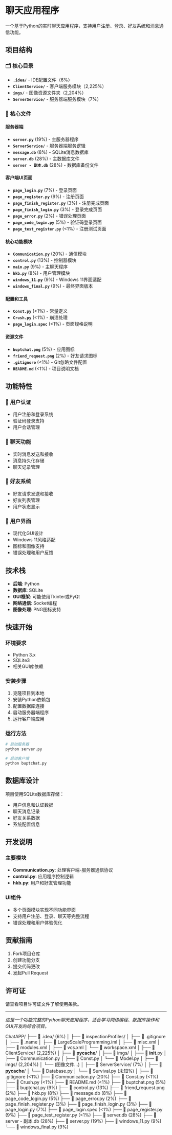 # 聊天应用程序

一个基于Python的实时聊天应用程序，支持用户注册、登录、好友系统和消息通信功能。

## 项目结构

### 🗂️ 核心目录
- **`.idea/`** - IDE配置文件（6%）
- **`ClientService/`** - 客户端服务模块（2,225%）
- **`imgs/`** - 图像资源文件夹（2,204%）
- **`ServerService/`** - 服务器端服务模块（7%）

### 📄 核心文件

#### 服务器端
- **`server.py`** (19%) - 主服务器程序
- **`ServerService/`** - 服务器端服务逻辑
- **`message.db`** (8%) - SQLite消息数据库
- **`server.db`** (28%) - 主数据库文件
- **`server - 副本.db`** (28%) - 数据库备份文件

#### 客户端UI页面
- **`page_login.py`** (7%) - 登录页面
- **`page_register.py`** (9%) - 注册页面
- **`page_finish_register.py`** (3%) - 注册完成页面
- **`page_finish_login.py`** (3%) - 登录完成页面
- **`page_error.py`** (2%) - 错误处理页面
- **`page_code_login.py`** (5%) - 验证码登录页面
- **`page_test_register.py`** (<1%) - 注册测试页面

#### 核心功能模块
- **`Communication.py`** (20%) - 通信模块
- **`control.py`** (13%) - 控制器模块
- **`main.py`** (9%) - 主聊天程序
- **`hkb.py`** (8%) - 用户管理模块
- **`windows_11.py`** (9%) - Windows 11界面适配
- **`windows_final.py`** (9%) - 最终界面版本

#### 配置和工具
- **`Const.py`** (<1%) - 常量定义
- **`Crush.py`** (<1%) - 崩溃处理
- **`page_login.spec`** (<1%) - 页面规格说明

#### 资源文件
- **`buptchat.png`** (5%) - 应用图标
- **`friend_request.png`** (2%) - 好友请求图标
- **`.gitignore`** (<1%) - Git忽略文件配置
- **`README.md`** (<1%) - 项目说明文档

## 功能特性

### 🔐 用户认证
- 用户注册和登录系统
- 验证码登录支持
- 用户会话管理

### 💬 聊天功能
- 实时消息发送和接收
- 消息持久化存储
- 聊天记录管理

### 👥 好友系统
- 好友请求发送和接收
- 好友列表管理
- 用户状态显示

### 🎨 用户界面
- 现代化GUI设计
- Windows 11风格适配
- 图标和图像支持
- 错误处理和用户反馈

## 技术栈

- **后端**: Python
- **数据库**: SQLite
- **GUI框架**: 可能使用Tkinter或PyQt
- **网络通信**: Socket编程
- **图像处理**: PNG图标支持

## 快速开始

### 环境要求
- Python 3.x
- SQLite3
- 相关GUI库依赖

### 安装步骤
1. 克隆项目到本地
2. 安装Python依赖包
3. 配置数据库连接
4. 启动服务器端程序
5. 运行客户端应用

### 运行方法
```bash
# 启动服务器
python server.py

# 启动客户端
python buptchat.py
```

## 数据库设计

项目使用SQLite数据库存储：
- 用户信息和认证数据
- 聊天消息记录
- 好友关系数据
- 系统配置信息

## 开发说明

### 主要模块
- **Communication.py**: 处理客户端-服务器通信协议
- **control.py**: 应用程序控制逻辑
- **hkb.py**: 用户和好友管理功能

### UI组件
- 多个页面模块实现不同功能界面
- 支持用户注册、登录、聊天等完整流程
- 错误处理和用户体验优化

## 贡献指南

1. Fork项目仓库
2. 创建功能分支
3. 提交代码更改
4. 发起Pull Request

## 许可证

请查看项目许可证文件了解使用条款。

---

*这是一个功能完整的Python聊天应用程序，适合学习网络编程、数据库操作和GUI开发的综合项目。*



ChatAPP/
├── 📁 .idea/                        (6%)
│   ├── 📁 inspectionProfiles/
│   ├── 📄 .gitignore
│   ├── 📄 .name
│   ├── 📄 LargeScaleProgramming.iml
│   ├── 📄 misc.xml
│   ├── 📄 modules.xml
│   ├── 📄 vcs.xml
│   └── 📄 workspace.xml
│
├── 📁 ClientService/                 (2,225%)
│   ├── 📁 __pycache__/
│   ├── 📁 imgs/
│   ├── 📄 __init__.py
│   ├── 📄 Communication.py
│   ├── 📄 Const.py
│   └── 📄 Model.py
│
├── 📁 imgs/                          (2,204%)
│   └── (图像文件...)
│
├── 📁 ServerService/                 (7%)
│   ├── 📁 __pycache__/
│   └── 📄 Database.py
│   └── 📄 Survival.py                    (未知%)
│
├── 📄 .gitignore                     (<1%)
├── 📄 Communication.py               (20%)
├── 📄 Const.py                       (<1%)
├── 📄 Crush.py                       (<1%)
├── 📄 README.md                      (<1%)
├── 📄 buptchat.png                   (5%)
├── 📄 buptchat.py                    (9%)
├── 📄 control.py                     (13%)
├── 📄 friend_request.png             (2%)
├── 📄 hkb.py                         (8%)
├── 📄 message.db                     (8%)
├── 📄 page_code_login.py             (5%)
├── 📄 page_error.py                  (2%)
├── 📄 page_finish_register.py        (3%)
├── 📄 page_finish_login.py           (3%)
├── 📄 page_login.py                  (7%)
├── 📄 page_login.spec                (<1%)
├── 📄 page_register.py               (9%)
├── 📄 page_test_register.py          (<1%)
├── 📄 server.db                      (28%)
├── 📄 server - 副本.db               (28%)
├── 📄 server.py                      (19%)
├── 📄 windows_11.py                  (9%)
└── 📄 windows_final.py               (9%)